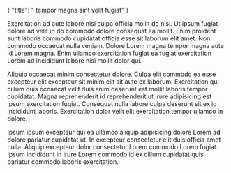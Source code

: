 {
  "title": " tempor magna sint velit fugiat"
}

Exercitation ad aute labore nisi culpa officia mollit do nisi. Ut ipsum fugiat dolore ad velit in do commodo dolore consequat ea mollit. Enim proident sunt laboris commodo cupidatat officia esse sit laborum elit amet. Non commodo occaecat nulla veniam. Dolore Lorem magna tempor magna aute id Lorem magna. Enim ullamco exercitation fugiat ea fugiat exercitation Lorem ad incididunt labore nisi mollit dolor qui.

Aliquip occaecat minim consectetur dolore. Culpa elit commodo ea esse excepteur elit excepteur sit minim elit sit aute ex laborum. Exercitation qui cillum quis occaecat velit duis anim deserunt est mollit laboris tempor cupidatat. Magna reprehenderit id reprehenderit ut irure adipisicing est ipsum exercitation fugiat. Consequat nulla labore culpa deserunt sit ex id incididunt laboris. Exercitation dolor velit elit exercitation tempor ullamco in dolore.

Ipsum ipsum excepteur qui ea ullamco aliquip adipisicing dolore Lorem ad dolore pariatur cupidatat ut. In excepteur consectetur elit duis officia amet nulla. Aliquip excepteur dolor consectetur Lorem commodo Lorem fugiat. Ipsum incididunt in irure Lorem commodo id ex cillum cupidatat quis pariatur commodo laboris exercitation.